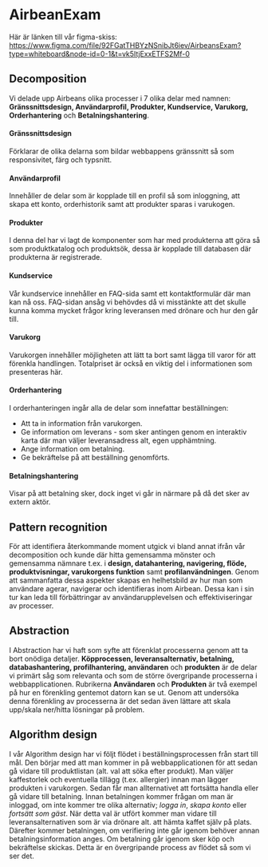 # AirbeanExam

Här är länken till vår figma-skiss: [https://www.figma.com/file/92FGatTHBYzNSnibJt6iev/AirbeansExam?type=whiteboard&node-id=0-1&t=vk5ItjExxETFS2Mf-0 ](https://www.figma.com/file/92FGatTHBYzNSnibJt6iev/AirbeansExam?type=whiteboard&node-id=0-1&t=2nWtUEEYzL8Fuly5-0)

## Decomposition
Vi delade upp Airbeans olika processer i 7 olika delar med namnen: **Gränssnittsdesign, Användarprofil, Produkter, Kundservice, Varukorg, Orderhantering** och **Betalningshantering**.

#### Gränssnittsdesign
Förklarar de olika delarna som bildar webbappens gränssnitt så som responsivitet, färg och typsnitt. 
#### Användarprofil 
Innehåller de delar som är kopplade till en profil så som inloggning, att skapa ett konto, orderhistorik samt att produkter sparas i varukogen. 
#### Produkter
I denna del har vi lagt de komponenter som har med produkterna att göra så som produktkatalog och produktsök, dessa är kopplade till databasen där produkterna är registrerade.
#### Kundservice
Vår kundservice innehåller en FAQ-sida samt ett kontaktformulär där man kan nå oss. FAQ-sidan ansåg vi behövdes då vi misstänkte att det skulle kunna komma mycket frågor kring leveransen med drönare och hur den går till. 
#### Varukorg 
Varukorgen innehåller möjligheten att lätt ta bort samt lägga till varor för att förenkla handlingen. Totalpriset är också en viktig del i informationen som presenteras här. 
#### Orderhantering 
I orderhanteringen ingår alla de delar som innefattar beställningen:
* Att ta in information från varukorgen.
* Ge information om leverans - som sker antingen genom en interaktiv karta där man väljer leveransadress alt, egen upphämtning.
* Ange information om betalning.
* Ge bekräftelse på att beställning genomförts.
#### Betalningshantering
Visar på att betalning sker, dock inget vi går in närmare på då det sker av extern aktör. 


## Pattern recognition
För att identifiera återkommande moment utgick vi bland annat ifrån vår decomposition och kunde där hitta gemensamma mönster och gemensamma nämnare t.ex. i **design, datahantering, navigering, flöde, produktvisningar, varukorgens funktion** samt **profilanvändningen**. Genom att sammanfatta dessa aspekter skapas en helhetsbild av hur man som användare agerar, navigerar och identifieras inom Airbean. Dessa kan i sin tur kan leda till förbättringar av användarupplevelsen och effektiviseringar av processer.


## Abstraction
I Abstraction har vi haft som syfte att förenklat processerna genom att ta bort onödiga detaljer. **Köpprocessen, leveransalternativ, betalning, databashantering, profilhantering, användaren** och **produkten** är de delar vi primärt såg som relevanta och som de större övergripande processerna i webbapplicationen. Rubrikerna **Användaren** och **Produkten** är två exempel på hur en förenkling gentemot datorn kan se ut. Genom att undersöka denna förenkling av processerna är det sedan även lättare att skala upp/skala ner/hitta lösningar på problem. 


## Algorithm design
I vår Algorithm design har vi följt flödet i beställningsprocessen från start till mål. Den börjar med att man kommer in på webbapplicationen för att sedan gå vidare till produktlistan (alt. val att söka efter produkt). Man väljer kaffestorlek och eventuella tillägg (t.ex. allergier) innan man lägger produkten i varukorgen. Sedan får man allternativet att fortsätta handla eller gå vidare till betalning. Innan betalningen kommer frågan om man är inloggad, om inte kommer tre olika alternativ; *logga in*, *skapa konto* eller *fortsätt som gäst*. När detta val är utfört kommer man vidare till leveransalternativen som är via drönare alt. att hämta kaffet själv på plats. Därefter kommer betalningen, om verifiering inte går igenom behöver annan betalningsinformation anges. Om betalning går igenom sker köp och bekräftelse skickas. Detta är en övergripande process av flödet så som vi ser det.





